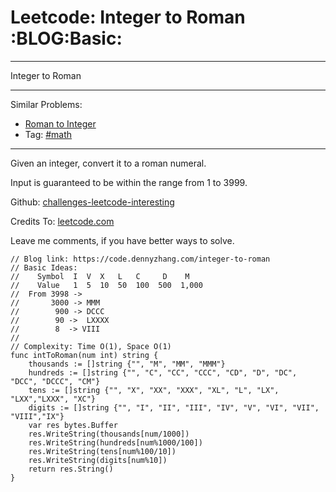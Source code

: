 # Leetcode: Integer to Roman     :BLOG:Basic:


---

Integer to Roman  

---

Similar Problems:  
-   [Roman to Integer](https://code.dennyzhang.com/roman-to-integer)
-   Tag: [#math](https://code.dennyzhang.com/tag/math)

---

Given an integer, convert it to a roman numeral.  

Input is guaranteed to be within the range from 1 to 3999.  

Github: [challenges-leetcode-interesting](https://github.com/DennyZhang/challenges-leetcode-interesting/tree/master/integer-to-roman)  

Credits To: [leetcode.com](https://leetcode.com/problems/integer-to-roman/description/)  

Leave me comments, if you have better ways to solve.  

    // Blog link: https://code.dennyzhang.com/integer-to-roman
    // Basic Ideas:
    //    Symbol  I  V  X   L   C     D    M
    //    Value   1  5  10  50  100  500  1,000
    //  From 3998 -> 
    //       3000 -> MMM
    //        900 -> DCCC
    //        90 ->  LXXXX
    //        8  -> VIII
    //      
    // Complexity: Time O(1), Space O(1)
    func intToRoman(num int) string {
        thousands := []string {"", "M", "MM", "MMM"}
        hundreds := []string {"", "C", "CC", "CCC", "CD", "D", "DC", "DCC", "DCCC", "CM"}
        tens := []string {"", "X", "XX", "XXX", "XL", "L", "LX", "LXX","LXXX", "XC"}
        digits := []string {"", "I", "II", "III", "IV", "V", "VI", "VII", "VIII","IX"}
        var res bytes.Buffer
        res.WriteString(thousands[num/1000])
        res.WriteString(hundreds[num%1000/100])
        res.WriteString(tens[num%100/10])
        res.WriteString(digits[num%10])
        return res.String()
    }